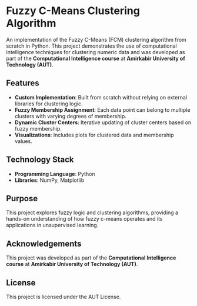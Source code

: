 # Fuzzy C-Means Clustering Algorithm  

An implementation of the Fuzzy C-Means (FCM) clustering algorithm from scratch in Python. This project demonstrates the use of computational intelligence techniques for clustering numeric data and was developed as part of the **Computational Intelligence course** at **Amirkabir University of Technology (AUT)**.  

## Features  
- **Custom Implementation**: Built from scratch without relying on external libraries for clustering logic.  
- **Fuzzy Membership Assignment**: Each data point can belong to multiple clusters with varying degrees of membership.  
- **Dynamic Cluster Centers**: Iterative updating of cluster centers based on fuzzy membership.  
- **Visualizations**: Includes plots for clustered data and membership values.  

## Technology Stack  
- **Programming Language**: Python  
- **Libraries**: NumPy, Matplotlib  

## Purpose  
This project explores fuzzy logic and clustering algorithms, providing a hands-on understanding of how fuzzy c-means operates and its applications in unsupervised learning.

## Acknowledgements  
This project was developed as part of the **Computational Intelligence course** at **Amirkabir University of Technology (AUT)**.  

## License  
This project is licensed under the AUT License. 
